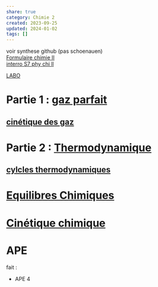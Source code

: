 ```yaml
---  
share: true  
category: Chimie 2  
created: 2023-09-25  
updated: 2024-01-02  
tags: []  
---  
```

  
voir synthese github (pas schoenauen)  
[Formulaire chimie II](Formulaire%20chimie%20II.md)  
[interro S7 phy chi ll](interro%20S7%20phy%20chi%20ll.md)  
  
[LABO](LABO.md)  
  
# Partie 1 : [gaz parfait](gaz%20parfait.md)  
## [cinétique des gaz](cin%C3%A9tique%20des%20gaz.md)  
  
# Partie 2 : [Thermodynamique](Thermodynamique.md)  
## [cylcles thermodynamiques](cylcles%20thermodynamiques.md)  
  
# [Equilibres Chimiques](Equilibres%20Chimiques.md)  
  
# [Cinétique chimique](Cin%C3%A9tique%20chimique.md)  
  
  
# APE  
fait :   
  
- APE 4  
